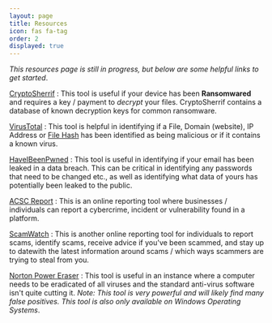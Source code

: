 ```yaml
---
layout: page
title: Resources
icon: fas fa-tag
order: 2
displayed: true
---
```


*This resources page is still in progress, but below are some helpful links to get started*.


[CryptoSherrif](https://www.nomoreransom.org/crypto-sheriff.php?lang=en)
: This tool is useful if your device has been **Ransomwared** and requires a key / payment to *decrypt* your files.
CryptoSherrif contains a database of known decryption keys for common ransomware.

[VirusTotal](https://www.virustotal.com/gui/)
: This tool is helpful in identifying if a File, Domain (website), IP Address or [File Hash](/posts/hashed-passwords/#what-is-a-hashing-function)
has been identified as being malicious or if it contains a known virus.

[HaveIBeenPwned](https://haveibeenpwned.com/)
: This tool is useful in identifying if your email has been leaked in a data breach. This can be critical
in identifying any passwords that need to be changed etc., as well as identifying what data of yours has potentially
been leaked to the public.

[ACSC Report](https://www.cyber.gov.au/acsc/report)
: This is an online reporting tool where businesses / individuals can report a cybercrime, incident or vulnerability
found in a platform.

[ScamWatch](https://www.scamwatch.gov.au/)
: This is another online reporting tool for individuals to report scams, identify scams, receive advice if you've been scammed, 
and stay up to datewith the latest information around scams / which ways scammers are trying to steal from you.

[Norton Power Eraser](https://support.norton.com/sp/static/external/tools/npe.html)
: This tool is useful in an instance where a computer needs to be eradicated of all viruses and the standard anti-virus
software isn't quite cutting it. *Note: This tool is very powerful and will likely find many false positives. This
tool is also only available on Windows Operating Systems*.
